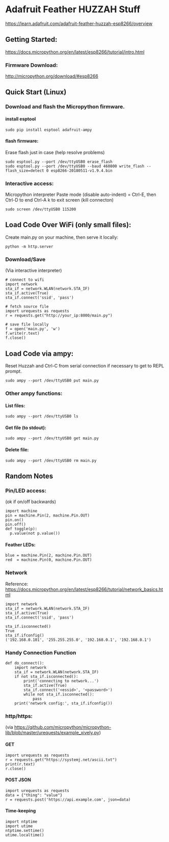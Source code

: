 
# Adafruit Feather HUZZAH Stuff
https://learn.adafruit.com/adafruit-feather-huzzah-esp8266/overview

## Getting Started:
https://docs.micropython.org/en/latest/esp8266/tutorial/intro.html

### Firmware Download:
http://micropython.org/download/#esp8266


## Quick Start (Linux)

### Download and flash the Micropython firmware.

#### install esptool
```
sudo pip install esptool adafruit-ampy
```

#### flash firmware:
Erase flash just in case (help resolve problems)
```
sudo esptool.py --port /dev/ttyUSB0 erase_flash
sudo esptool.py --port /dev/ttyUSB0 --baud 460800 write_flash --flash_size=detect 0 esp8266-20180511-v1.9.4.bin
```

### Interactive access:
Micropython interpreter
Paste mode (disable auto-indent) = Ctrl-E, then Ctrl-D to end
Ctrl-A k to exit screen (kill connecton)
```
sudo screen /dev/ttyUSB0 115200
```

## Load Code Over WiFi (only small files):
Create main.py on your machine, then serve it locally:
```
python -m http.server
```

### Download/Save 
(Via interactive interpreter)
```
# connect to wifi
import network
sta_if = network.WLAN(network.STA_IF)
sta_if.active(True)
sta_if.connect('ssid', 'pass')

# fetch source file
import urequests as requests
r = requests.get("http://your_ip:8000/main.py")

# save file locally
f = open('main.py', 'w')
f.write(r.text)
f.close()

```

## Load Code via ampy:
Reset Huzzah and Ctrl-C from serial connection if necessary to get to REPL prompt.
```
sudo ampy --port /dev/ttyUSB0 put main.py
```

### Other ampy functions:

#### List files:
```
sudo ampy --port /dev/ttyUSB0 ls
```

#### Get file (to stdout):
```
sudo ampy --port /dev/ttyUSB0 get main.py
```

#### Delete file:
```
sudo ampy --port /dev/ttyUSB0 rm main.py
```

## Random Notes

### Pin/LED access:
(ok if on/off backwards)
```
import machine
pin = machine.Pin(2, machine.Pin.OUT)
pin.on()
pin.off()
def toggle(p):
  p.value(not p.value())
```

#### Feather LEDs:

```
blue = machine.Pin(2, machine.Pin.OUT)
red  = machine.Pin(0, machine.Pin.OUT)
```

### Network
Reference: https://docs.micropython.org/en/latest/esp8266/tutorial/network_basics.html

```
import network
sta_if = network.WLAN(network.STA_IF)
sta_if.active(True)
sta_if.connect('ssid', 'pass')

sta_if.isconnected()
True
sta_if.ifconfig()
('192.168.0.101', '255.255.255.0', '192.168.0.1', '192.168.0.1')
```

### Handy Connection Function
```
def do_connect():
    import network
    sta_if = network.WLAN(network.STA_IF)
    if not sta_if.isconnected():
        print('connecting to network...')
        sta_if.active(True)
        sta_if.connect('<essid>', '<password>')
        while not sta_if.isconnected():
            pass
    print('network config:', sta_if.ifconfig())
```


### http/https:
(via https://github.com/micropython/micropython-lib/blob/master/urequests/example_xively.py)
#### GET
```
import urequests as requests
r = requests.get("https://systemj.net/ascii.txt")
print(r.text)
r.close()
```

#### POST JSON
```
import urequests as requests
data = {"thing": "value"}
r = requests.post('https://api.example.com', json=data)
```

#### Time-keeping
```
import ntptime
import utime
ntptime.settime()
utime.localtime()
```
